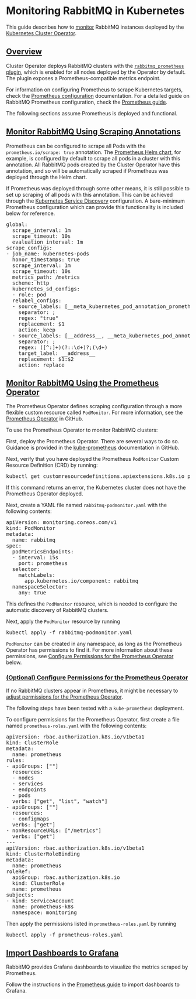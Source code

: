 # Monitoring RabbitMQ in Kubernetes

This guide describes how to [monitor](/monitoring.html) RabbitMQ instances deployed by the [Kubernetes Cluster Operator](/kubernetes/operator/operator-overview.html).

## <a id='overview' class='anchor' href='#overview'>Overview</a>

Cluster Operator deploys RabbitMQ clusters with the [`rabbitmq_prometheus` plugin](/prometheus.html), which is enabled
for all nodes deployed by the Operator by default. The plugin exposes a Prometheus-compatible metrics endpoint.

For information on configuring Prometheus to scrape Kubernetes targets, check the
[Prometheus configuration](https://prometheus.io/docs/prometheus/latest/configuration/configuration/#kubernetes_sd_config)
documentation.
For a detailed guide on RabbitMQ Prometheus configuration, check the [Prometheus guide](/prometheus.html).

The following sections assume Prometheus is deployed and functional.


## <a id='prom-annotations' class='anchor' href='#prom-annotations'>Monitor RabbitMQ Using Scraping Annotations</a>

Prometheus can be configured to scrape all Pods with the `prometheus.io/scrape: true` annotation. The
[Prometheus Helm chart](https://github.com/helm/charts/tree/master/stable/prometheus#scraping-pod-metrics-via-annotations),
for example, is configured by default to scrape all pods in a cluster with this annotation. All RabbitMQ pods created
by the Cluster Operator have this annotation, and so will be automatically scraped if Prometheus
was deployed through the Helm chart.

If Prometheus was deployed through some other means, it is still possible to set up scraping of all pods with this annotation.
This can be achieved through the [Kubernetes Service Discovery](https://prometheus.io/docs/prometheus/latest/configuration/configuration/#kubernetes_sd_config)
configuration. A bare-minimum Prometheus configuration which can provide this functionality is included below for reference.

<pre class='hljs lang-yaml'>
global:
  scrape_interval: 1m
  scrape_timeout: 10s
  evaluation_interval: 1m
scrape_configs:
- job_name: kubernetes-pods
  honor_timestamps: true
  scrape_interval: 1m
  scrape_timeout: 10s
  metrics_path: /metrics
  scheme: http
  kubernetes_sd_configs:
  - role: pod
  relabel_configs:
  - source_labels: [__meta_kubernetes_pod_annotation_prometheus_io_scrape]
    separator: ;
    regex: "true"
    replacement: $1
    action: keep
  - source_labels: [__address__, __meta_kubernetes_pod_annotation_prometheus_io_port]
    separator: ;
    regex: ([^:]+)(?::\d+)?;(\d+)
    target_label: __address__
    replacement: $1:$2
    action: replace
</pre>


## <a id='prom-operator' class='anchor' href='#prom-operator'>Monitor RabbitMQ Using the Prometheus Operator</a>

The Prometheus Operator defines scraping configuration through a more flexible custom resource called `PodMonitor`.
For more information, see the [Prometheus Operator](https://github.com/coreos/prometheus-operator) in GitHub.

To use the Prometheus Operator to monitor RabbitMQ clusters:

First, deploy the Prometheus Operator. There are several ways to do so. Guidance is provided in the
[kube-prometheus](https://github.com/coreos/kube-prometheus/#quickstart) documentation in GitHub.

Next, verify that you have deployed the Prometheus `PodMonitor` Custom Resource Definition (CRD) by running:

<pre class="lang-bash">
kubectl get customresourcedefinitions.apiextensions.k8s.io podmonitors.monitoring.coreos.com
</pre>

If this command returns an error, the Kubernetes cluster does not have the Prometheus Operator deployed.

Next, create a YAML file named `rabbitmq-podmonitor.yaml` with the following contents:

<pre class="lang-yaml">
apiVersion: monitoring.coreos.com/v1
kind: PodMonitor
metadata:
  name: rabbitmq
spec:
  podMetricsEndpoints:
  - interval: 15s
    port: prometheus
  selector:
    matchLabels:
      app.kubernetes.io/component: rabbitmq
  namespaceSelector:
    any: true
</pre>

This defines the `PodMonitor` resource, which is needed to configure the automatic discovery of RabbitMQ clusters.

Next, apply the `PodMonitor` resource by running

<pre class="lang-bash">
kubectl apply -f rabbitmq-podmonitor.yaml
</pre>

`PodMonitor` can be created in any namespace, as long as the Prometheus Operator has permissions to find it.
For more information about these permissions, see [Configure Permissions for the Prometheus Operator](#config-perm) below.


### <a id='config-perm' class='anchor' href='#config-perm'>(Optional) Configure Permissions for the Prometheus Operator</a>

If no RabbitMQ clusters appear in Prometheus, it might be necessary to [adjust permissions for the Prometheus Operator](https://github.com/coreos/prometheus-operator/blob/master/Documentation/rbac.md).

The following steps have been tested with a `kube-prometheus` deployment.

To configure permissions for the Prometheus Operator, first create a file named `prometheus-roles.yaml`
with the following contents:

<pre class="lang-yaml">
apiVersion: rbac.authorization.k8s.io/v1beta1
kind: ClusterRole
metadata:
  name: prometheus
rules:
- apiGroups: [""]
  resources:
  - nodes
  - services
  - endpoints
  - pods
  verbs: ["get", "list", "watch"]
- apiGroups: [""]
  resources:
  - configmaps
  verbs: ["get"]
- nonResourceURLs: ["/metrics"]
  verbs: ["get"]
---
apiVersion: rbac.authorization.k8s.io/v1beta1
kind: ClusterRoleBinding
metadata:
  name: prometheus
roleRef:
  apiGroup: rbac.authorization.k8s.io
  kind: ClusterRole
  name: prometheus
subjects:
- kind: ServiceAccount
  name: prometheus-k8s
  namespace: monitoring
</pre>

Then apply the permissions listed in `prometheus-roles.yaml` by running

<pre class="lang-bash">
kubectl apply -f prometheus-roles.yaml
</pre>


## <a id='grafana' class='anchor' href='#grafana'>Import Dashboards to Grafana</a>

RabbitMQ provides Grafana dashboards to visualize the metrics scraped by Prometheus.

Follow the instructions in the [Prometheus guide](/prometheus.html#grafana-configuration)
to import dashboards to Grafana.
